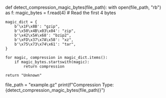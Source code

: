 def detect_compression_magic_bytes(file_path):
    with open(file_path, "rb") as f:
        magic_bytes = f.read(4)  # Read the first 4 bytes
    
    magic_dict = {
        b'\x1F\x8B': "gzip",
        b'\x50\x4B\x03\x04': "zip",
        b'\x42\x5A\x68': "bzip2",
        b'\xFD\x37\x7A\x58': "xz",
        b'\x75\x73\x74\x61': "tar",
    }

    for magic, compression in magic_dict.items():
        if magic_bytes.startswith(magic):
            return compression
    
    return "Unknown"

file_path = "example.gz"
print(f"Compression Type: {detect_compression_magic_bytes(file_path)}")
